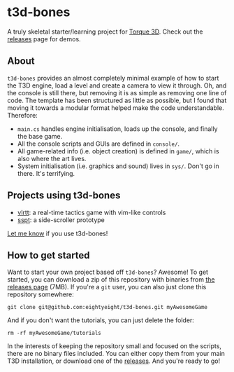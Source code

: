 # t3d-bones

A truly skeletal starter/learning project for [Torque 3D][]. Check out the [releases][] page for demos.

 [Torque 3D]: https://github.com/GarageGames/Torque3D

## About

`t3d-bones` provides an almost completely minimal example of how to start the T3D engine, load a level and create a camera to view it through.
Oh, and the console is still there, but removing it is as simple as removing one line of code.
The template has been structured as little as possible, but I found that moving it towards a modular format helped make the code understandable.
Therefore:

 * `main.cs` handles engine initialisation, loads up the console, and finally the base game.
 * All the console scripts and GUIs are defined in `console/`.
 * All game-related info (i.e. object creation) is defined in `game/`, which is also where the art lives.
 * System initialisation (i.e. graphics and sound) lives in `sys/`. Don't go in there. It's terrifying.

## Projects using t3d-bones

 * [vlrtt](https://github.com/eightyeight/vlrtt): a real-time tactics game with vim-like controls
 * [sspt](https://github.com/lukaspj/sspt): a side-scroller prototype

[Let me know](http://www.garagegames.com/account/profile/79478) if you use t3d-bones!

## How to get started

Want to start your own project based off `t3d-bones`?
Awesome!
To get started, you can download a zip of this repository with binaries from [the releases page][releases] (7MB).
If you're a `git` user, you can also just clone this repository somewhere:

    git clone git@github.com:eightyeight/t3d-bones.git myAwesomeGame

And if you don't want the tutorials, you can just delete the folder:

    rm -rf myAwesomeGame/tutorials

In the interests of keeping the repository small and focused on the scripts, there are no binary files included.
You can either copy them from your main T3D installation, or download one of the [releases][].
And you're ready to go!

 [releases]: https://github.com/eightyeight/t3d-bones/releases

